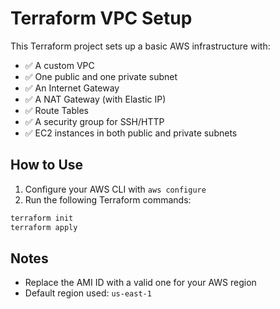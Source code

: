 # Terraform VPC Setup

This Terraform project sets up a basic AWS infrastructure with:

- ✅ A custom VPC
- ✅ One public and one private subnet
- ✅ An Internet Gateway
- ✅ A NAT Gateway (with Elastic IP)
- ✅ Route Tables
- ✅ A security group for SSH/HTTP
- ✅ EC2 instances in both public and private subnets

## How to Use

1. Configure your AWS CLI with `aws configure`
2. Run the following Terraform commands:

```bash
terraform init
terraform apply
```

## Notes

- Replace the AMI ID with a valid one for your AWS region
- Default region used: `us-east-1`